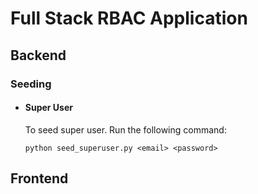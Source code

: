 # Full Stack RBAC Application

## Backend

### Seeding

-   #### Super User

    To seed super user. Run the following command:

    `python seed_superuser.py <email> <password>`

## Frontend
